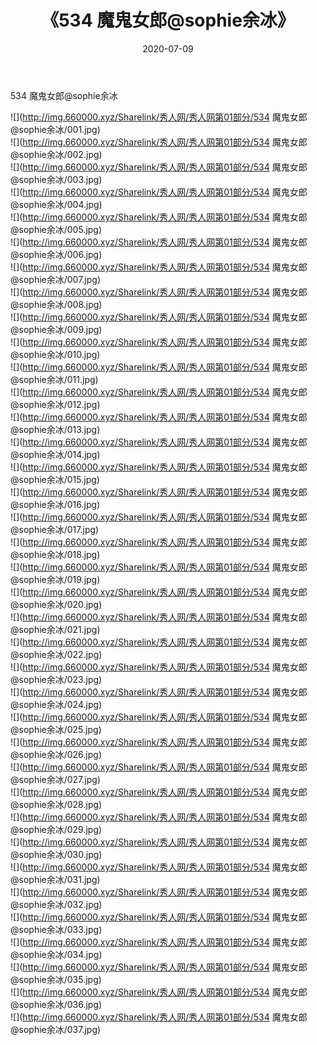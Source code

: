 ﻿---
layout: post
title:  《534 魔鬼女郎@sophie余冰》
date:   2020-07-09
img: http://img.660000.xyz/Sharelink/秀人网/秀人网第01部分/534 魔鬼女郎@sophie余冰/000.jpg
categories: [美女, 清纯, 唯美]
---

534 魔鬼女郎@sophie余冰

  ![](http://img.660000.xyz/Sharelink/秀人网/秀人网第01部分/534 魔鬼女郎@sophie余冰/001.jpg) <br> ![](http://img.660000.xyz/Sharelink/秀人网/秀人网第01部分/534 魔鬼女郎@sophie余冰/002.jpg) <br> ![](http://img.660000.xyz/Sharelink/秀人网/秀人网第01部分/534 魔鬼女郎@sophie余冰/003.jpg) <br> ![](http://img.660000.xyz/Sharelink/秀人网/秀人网第01部分/534 魔鬼女郎@sophie余冰/004.jpg) <br> ![](http://img.660000.xyz/Sharelink/秀人网/秀人网第01部分/534 魔鬼女郎@sophie余冰/005.jpg) <br> ![](http://img.660000.xyz/Sharelink/秀人网/秀人网第01部分/534 魔鬼女郎@sophie余冰/006.jpg) <br> ![](http://img.660000.xyz/Sharelink/秀人网/秀人网第01部分/534 魔鬼女郎@sophie余冰/007.jpg) <br> ![](http://img.660000.xyz/Sharelink/秀人网/秀人网第01部分/534 魔鬼女郎@sophie余冰/008.jpg) <br> ![](http://img.660000.xyz/Sharelink/秀人网/秀人网第01部分/534 魔鬼女郎@sophie余冰/009.jpg) <br> ![](http://img.660000.xyz/Sharelink/秀人网/秀人网第01部分/534 魔鬼女郎@sophie余冰/010.jpg) <br> ![](http://img.660000.xyz/Sharelink/秀人网/秀人网第01部分/534 魔鬼女郎@sophie余冰/011.jpg) <br> ![](http://img.660000.xyz/Sharelink/秀人网/秀人网第01部分/534 魔鬼女郎@sophie余冰/012.jpg) <br> ![](http://img.660000.xyz/Sharelink/秀人网/秀人网第01部分/534 魔鬼女郎@sophie余冰/013.jpg) <br> ![](http://img.660000.xyz/Sharelink/秀人网/秀人网第01部分/534 魔鬼女郎@sophie余冰/014.jpg) <br> ![](http://img.660000.xyz/Sharelink/秀人网/秀人网第01部分/534 魔鬼女郎@sophie余冰/015.jpg) <br> ![](http://img.660000.xyz/Sharelink/秀人网/秀人网第01部分/534 魔鬼女郎@sophie余冰/016.jpg) <br> ![](http://img.660000.xyz/Sharelink/秀人网/秀人网第01部分/534 魔鬼女郎@sophie余冰/017.jpg) <br> ![](http://img.660000.xyz/Sharelink/秀人网/秀人网第01部分/534 魔鬼女郎@sophie余冰/018.jpg) <br> ![](http://img.660000.xyz/Sharelink/秀人网/秀人网第01部分/534 魔鬼女郎@sophie余冰/019.jpg) <br> ![](http://img.660000.xyz/Sharelink/秀人网/秀人网第01部分/534 魔鬼女郎@sophie余冰/020.jpg) <br> ![](http://img.660000.xyz/Sharelink/秀人网/秀人网第01部分/534 魔鬼女郎@sophie余冰/021.jpg) <br> ![](http://img.660000.xyz/Sharelink/秀人网/秀人网第01部分/534 魔鬼女郎@sophie余冰/022.jpg) <br> ![](http://img.660000.xyz/Sharelink/秀人网/秀人网第01部分/534 魔鬼女郎@sophie余冰/023.jpg) <br> ![](http://img.660000.xyz/Sharelink/秀人网/秀人网第01部分/534 魔鬼女郎@sophie余冰/024.jpg) <br> ![](http://img.660000.xyz/Sharelink/秀人网/秀人网第01部分/534 魔鬼女郎@sophie余冰/025.jpg) <br> ![](http://img.660000.xyz/Sharelink/秀人网/秀人网第01部分/534 魔鬼女郎@sophie余冰/026.jpg) <br> ![](http://img.660000.xyz/Sharelink/秀人网/秀人网第01部分/534 魔鬼女郎@sophie余冰/027.jpg) <br> ![](http://img.660000.xyz/Sharelink/秀人网/秀人网第01部分/534 魔鬼女郎@sophie余冰/028.jpg) <br> ![](http://img.660000.xyz/Sharelink/秀人网/秀人网第01部分/534 魔鬼女郎@sophie余冰/029.jpg) <br> ![](http://img.660000.xyz/Sharelink/秀人网/秀人网第01部分/534 魔鬼女郎@sophie余冰/030.jpg) <br> ![](http://img.660000.xyz/Sharelink/秀人网/秀人网第01部分/534 魔鬼女郎@sophie余冰/031.jpg) <br> ![](http://img.660000.xyz/Sharelink/秀人网/秀人网第01部分/534 魔鬼女郎@sophie余冰/032.jpg) <br> ![](http://img.660000.xyz/Sharelink/秀人网/秀人网第01部分/534 魔鬼女郎@sophie余冰/033.jpg) <br> ![](http://img.660000.xyz/Sharelink/秀人网/秀人网第01部分/534 魔鬼女郎@sophie余冰/034.jpg) <br> ![](http://img.660000.xyz/Sharelink/秀人网/秀人网第01部分/534 魔鬼女郎@sophie余冰/035.jpg) <br> ![](http://img.660000.xyz/Sharelink/秀人网/秀人网第01部分/534 魔鬼女郎@sophie余冰/036.jpg) <br> ![](http://img.660000.xyz/Sharelink/秀人网/秀人网第01部分/534 魔鬼女郎@sophie余冰/037.jpg) <br>